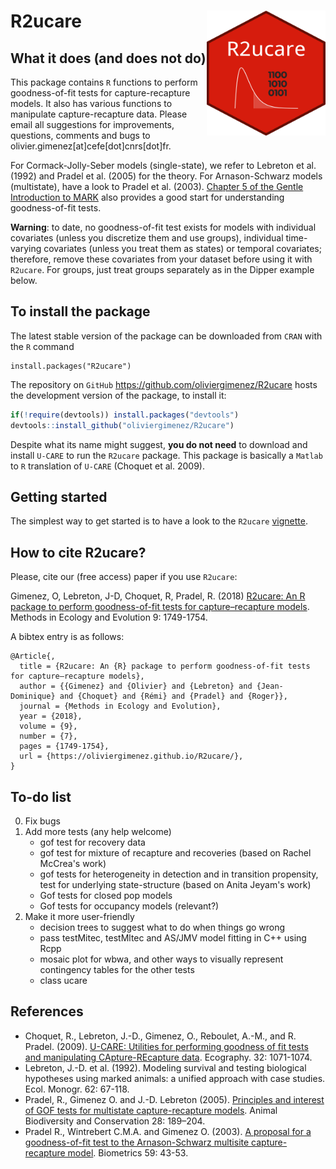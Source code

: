 # R2ucare <img src="man/figures/logo.png" align="right" width="190" height="200"/>

## What it does (and does not do)

This package contains `R` functions to perform goodness-of-fit tests for capture-recapture models. It also has various functions to manipulate capture-recapture data. Please email all suggestions for improvements, questions, comments and bugs to olivier.gimenez[at]cefe[dot]cnrs[dot]fr.

For Cormack-Jolly-Seber models (single-state), we refer to Lebreton et al. (1992) and Pradel et al. (2005) for the theory. 
For Arnason-Schwarz models (multistate), have a look to Pradel et al. (2003). [Chapter 5 of the Gentle Introduction to MARK](http://www.phidot.org/software/mark/docs/book/pdf/chap5.pdf) also provides a good start for understanding goodness-of-fit tests. 

**Warning**: to date, no goodness-of-fit test exists for models with individual covariates (unless you discretize them and use groups), individual time-varying covariates (unless you treat them as states) or temporal covariates; therefore, remove these covariates from your dataset before using it with `R2ucare`. For groups, just treat groups separately as in the Dipper example below. 

## To install the package

The latest stable version of the package can be downloaded from `CRAN` with the `R` command
```
install.packages("R2ucare")
```

The repository on `GitHub` https://github.com/oliviergimenez/R2ucare hosts the development version of the package, to install it:
```R
if(!require(devtools)) install.packages("devtools")
devtools::install_github("oliviergimenez/R2ucare")
```

Despite what its name might suggest, **you do not need** to download and install `U-CARE` to run the `R2ucare` package. 
This package is basically a `Matlab` to `R` translation of `U-CARE` (Choquet et al. 2009). 

## Getting started

The simplest way to get started is to have a look to the 
`R2ucare` [vignette](https://oliviergimenez.github.io/R2ucare/articles/vignette_R2ucare.html).

## How to cite R2ucare?

Please, cite our (free access) paper if you use `R2ucare`:

Gimenez, O, Lebreton, J-D, Choquet, R, Pradel, R. (2018) [R2ucare: An R package to perform goodness-of-fit tests for capture–recapture models](https://besjournals.onlinelibrary.wiley.com/doi/abs/10.1111/2041-210X.13014). Methods in Ecology and Evolution 9: 1749-1754.

A bibtex entry is as follows:

```
@Article{,
  title = {R2ucare: An {R} package to perform goodness-of-fit tests for capture–recapture models},
  author = {{Gimenez} and {Olivier} and {Lebreton} and {Jean-Dominique} and {Choquet} and {Rémi} and {Pradel} and {Roger}},
  journal = {Methods in Ecology and Evolution},
  year = {2018},
  volume = {9},
  number = {7},
  pages = {1749-1754},
  url = {https://oliviergimenez.github.io/R2ucare/},
}
```

## To-do list

0. Fix bugs      
1. Add more tests (any help welcome)
    + gof test for recovery data
    + gof test for mixture of recapture and recoveries (based on Rachel McCrea's work)
    + gof tests for heterogeneity in detection and in transition propensity, test for underlying state-structure (based on Anita Jeyam's work)
    + Gof tests for closed pop models
    + Gof tests for occupancy models (relevant?)    
2. Make it more user-friendly
    + decision trees to suggest what to do when things go wrong 
    + pass testMitec, testMltec and AS/JMV model fitting in C++ using Rcpp
    + mosaic plot for wbwa, and other ways to visually represent contingency tables for the other tests
    + class ucare

## References 

* Choquet, R., Lebreton, J.-D., Gimenez, O., Reboulet, A.-M., and R. Pradel. (2009). [U-CARE: Utilities for performing goodness of fit tests and manipulating CApture-REcapture data](https://dl.dropboxusercontent.com/u/23160641/my-pubs/Choquetetal2009UCARE.pdf). Ecography. 32: 1071-1074.
* Lebreton, J.-D. et al. (1992). Modeling survival and testing biological hypotheses using marked animals: a unified approach with case studies. Ecol. Monogr. 62: 67-118.
* Pradel, R., Gimenez O. and J.-D. Lebreton (2005). [Principles and interest of GOF tests for multistate capture-recapture models](https://dl.dropboxusercontent.com/u/23160641/my-pubs/Pradeletal2005ABC.pdf). Animal Biodiversity and Conservation 28: 189–204.
* Pradel R., Wintrebert C.M.A. and Gimenez O. (2003). [A proposal for a goodness-of-fit test to the Arnason-Schwarz multisite capture-recapture model](https://dl.dropboxusercontent.com/u/23160641/my-pubs/Pradeletal2003Biometrics.pdf). Biometrics 59: 43-53.


